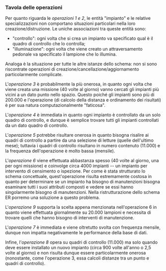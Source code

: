 ### Tavola delle operazioni

Per quanto riguarda le *operazioni 1 e 2*, le entità "impianto" e le relative
specializzazioni non comportano situazioni particolari nella loro
creazione/distruzione. Le uniche associazioni tra queste entità sono:

- "controllo": ogni volta che si crea un impianto va specificato qual è il
    quadro di controllo che lo controlla;
- "illuminazione": ogni volta che viene creato un attraversamento pedonale va
    specificato il lampione che lo illumina.

Analoga è la situazione per tutte le altre istanze dello schema: non si sono
riscontrate operazioni di creazione/cancellazione/aggiornamento particolarmente
complicate.

L'*operazione 3* è probabilmente la più onerosa, in quanto ogni volta che viene
creata una missione (40 volte al giorno) vanno cercati gli impianti più vicini a
un dato punto nello spazio. Questo poiché gli impianti sono più di 200.000 e
l'operazione (di calcolo della distanza e ordinamento dei risultati) è per sua
natura computazionalmente "faticosa".

L'*operazione 4* è immediata in quanto ogni impianto è controllato da un solo
quadro di controllo, e dunque è semplice trovare tutti gli impianti controllati
da un dato quadro di controllo.

L'*operazione 5* potrebbe risultare onerosa in quanto bisogna risalire ai quadri
di controllo a partire da una selezione di letture (quelle dell'ultimo mese);
tuttavia i quadri di controllo risultano in numero contenuto (11.000) e la
frequenza dell'operazione è molto bassa (mensile).

L'*operazione 6* viene effettuata abbastanza spesso (40 volte al giorno, una per
ogni missione) e coinvolge circa 4000 impianti -- un impianto per intervento di
censimento o ispezione. Per come è stata strutturato lo schema concettuale,
quest'operazione risulta estremamente costosa in quanto per determinare se un
impianto ha bisogno di manutenzioni bisogna esaminare tutti i suoi attributi
composti e vedere se essi hanno singolarmente bisogno di manutenzioni. Nella
ristrutturazione dello schema ER porremo una soluzione a questo problema.

L'*operazione 9* supporta la scelta appena menzionata nell'operazione 6 in
quanto viene effettuata giornalmente su 20.000 lampioni e necessita di trovare
quelli che hanno bisogno di interventi di manutenzione.

L'*operazione 7* è immediata e viene oltretutto svolta con frequenza mensile,
dunque non impatta negativamente le performance della base di dati.

Infine, l'*operazione 8* opera su quadri di controllo (11.000) ma solo quando deve
essere installato un nuovo impianto (circa 900 volte all'anno o 2,5 volte al
giorno) e non risulta dunque essere particolarmente onerosa (nonostante, come
l'operazione 3, essa calcoli distanze tra un punto e quadri di controllo).
